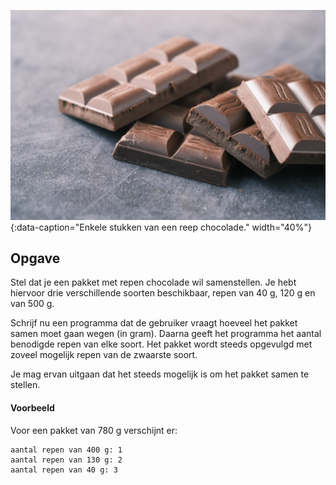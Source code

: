 ![Enkele stukken van een reep chocolade.](media/towfiqu-barbhuiya-uNi4M3sHqOo-unsplash.jpg "Foto door Towfiqu Barbhuiya op Unsplash."){:data-caption="Enkele stukken van een reep chocolade." width="40%"}

## Opgave
Stel dat je een pakket met repen chocolade wil samenstellen. Je hebt hiervoor drie verschillende soorten beschikbaar, repen van 40 g, 120 g en van 500 g.

Schrijf nu een programma dat de gebruiker vraagt hoeveel het pakket samen moet gaan wegen (in gram). Daarna geeft het programma het aantal benodigde repen van elke soort. Het pakket wordt steeds opgevulgd met zoveel mogelijk repen van de zwaarste soort.

Je mag ervan uitgaan dat het steeds mogelijk is om het pakket samen te stellen.

#### Voorbeeld
Voor een pakket van 780 g verschijnt er:
```
aantal repen van 400 g: 1
aantal repen van 130 g: 2
aantal repen van 40 g: 3
```